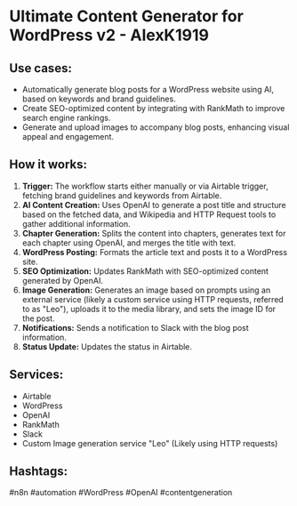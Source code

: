 # Ultimate Content Generator for WordPress v2 - AlexK1919

## Use cases:

-   Automatically generate blog posts for a WordPress website using AI, based on keywords and brand guidelines.
-   Create SEO-optimized content by integrating with RankMath to improve search engine rankings.
-   Generate and upload images to accompany blog posts, enhancing visual appeal and engagement.

## How it works:

1.  **Trigger:** The workflow starts either manually or via Airtable trigger, fetching brand guidelines and keywords from Airtable.
2.  **AI Content Creation:** Uses OpenAI to generate a post title and structure based on the fetched data, and Wikipedia and HTTP Request tools to gather additional information.
3.  **Chapter Generation:** Splits the content into chapters, generates text for each chapter using OpenAI, and merges the title with text.
4.  **WordPress Posting:** Formats the article text and posts it to a WordPress site.
5.  **SEO Optimization:** Updates RankMath with SEO-optimized content generated by OpenAI.
6.  **Image Generation:** Generates an image based on prompts using an external service (likely a custom service using HTTP requests, referred to as "Leo"), uploads it to the media library, and sets the image ID for the post.
7.  **Notifications:** Sends a notification to Slack with the blog post information.
8.  **Status Update:** Updates the status in Airtable.

## Services:

*   Airtable
*   WordPress
*   OpenAI
*   RankMath
*   Slack
*   Custom Image generation service "Leo" (Likely using HTTP requests)

## Hashtags:

#n8n #automation #WordPress #OpenAI #contentgeneration
